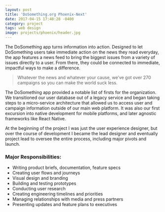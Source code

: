 ```yaml
---
layout: post
title: 'DoSomething.org Phoenix-Next'
date: 2017-04-15 17:40:28 -0400
category: project
tags: web design
image: projects/phoenix/header.jpg
---
```


The DoSomething app turns information into action. Designed to let DoSomething users take immediate action on the news they read everyday, the app features a news feed to bring the biggest issues from a variety of issues directly to a user. From there, they could be connected to immediate, impactful ways to make a difference.

> Whatever the news and whatever your cause, we’ve got over 270 campaigns so you can make the world suck less.

The DoSomething app provided a notable list of firsts for the organization. We transitioned our user database out of a legacy service and began taking steps to a micro-service architecture that allowed us to access user and campaign information outside of our main web platform. It was also our first excursion into native development for mobile platforms, and later agnostic frameworks like React Native.

At the beginning of the project I was just the user experience designer, but over the course of development I became the lead designer and eventually project lead to oversee the entire process, including major pivots and launch.

### Major Responsibilities:

- Writing product briefs, documentation, feature specs
- Creating user flows and journeys
- Visual design and branding
- Building and testing prototypes
- Conducting user research
- Creating engineering timelines and priorities
- Managing relationships with media and press partners
- Presenting updates and feature plans to executives
